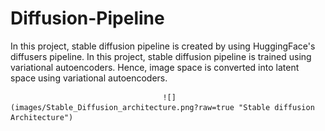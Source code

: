 # Diffusion-Pipeline
In this project, stable diffusion pipeline is created by using HuggingFace's diffusers pipeline. In this project, stable diffusion pipeline is trained using variational autoencoders. Hence, image space is converted into latent space using variational autoencoders.

                                      ![](images/Stable_Diffusion_architecture.png?raw=true "Stable diffusion Architecture")
